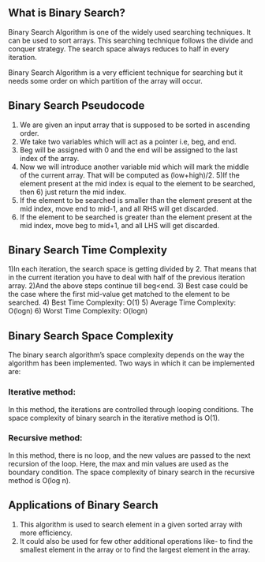 ## What is Binary Search?

Binary Search Algorithm is one of the widely used searching techniques. It can be used to sort arrays. This searching technique follows the divide and conquer strategy. The search space always reduces to half in every iteration.

Binary Search Algorithm is a very efficient technique for searching but it needs some order on which partition of the array will occur.

## Binary Search Pseudocode

1) We are given an input array that is supposed to be sorted in ascending order.
2) We take two variables which will act as a pointer i.e, beg, and end.
3) Beg will be assigned with 0 and the end will be assigned to the last index of the array.
4) Now we will introduce another variable mid which will mark the middle of the current array. That will be computed as (low+high)/2.
5)If the element present at the mid index is equal to the element to be searched, then 6) just return the mid index.
7) If the element to be searched is smaller than the element present at the mid index, move end to mid-1, and all RHS will get discarded.
8) If the element to be searched is greater than the element present at the mid index, move beg to mid+1, and all LHS will get discarded.

## Binary Search Time Complexity

1)In each iteration, the search space is getting divided by 2. That means that in the current iteration you have to deal with half of the previous iteration array.
2)And the above steps continue till beg<end.
3) Best case could be the case where the first mid-value get matched to the element to be searched.
4) Best Time Complexity: O(1)
5) Average Time Complexity: O(logn)
6) Worst Time Complexity: O(logn)

## Binary Search Space Complexity

The binary search algorithm’s space complexity depends on the way the algorithm has been implemented. Two ways in which it can be implemented are:

### Iterative method: 
In this method, the iterations are controlled through looping conditions. The space complexity of binary search in the iterative method is O(1).
### Recursive method:
 In this method, there is no loop, and the new values are passed to the next recursion of the loop. Here, the max and min values are used as the boundary condition. The space complexity of binary search in the recursive method is O(log n).

 ## Applications of Binary Search
1) This algorithm is used to search element in a given sorted array with more efficiency.
2) It could also be used for few other additional operations like- to find the smallest element in the array or to find the largest element in the array.

